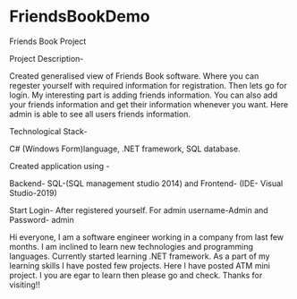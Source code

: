 # FriendsBookDemo
Friends Book Project

Project Description-

Created generalised view of Friends Book software. Where you can regester yourself with required information for registration. Then lets go for login.
My interesting part is adding friends information. You can also add your friends information and get their information whenever you want. 
Here admin is able to see all users friends information. 

Technological Stack-

C# (Windows Form)language, .NET framework, SQL database.

Created application using -

Backend- SQL-(SQL management studio 2014) and Frontend- (IDE- Visual Studio-2019)

Start Login- After registered yourself. For admin username-Admin and Password- admin

Hi everyone, I am a software engineer working in a company from last few months. 
I am inclined to learn new technologies and programming languages. 
Currently started learning .NET framework. As a part of my learning skills I have posted few projects. 
Here I have posted ATM mini project. I you are egar to learn then please go and check.
Thanks for visiting!!
